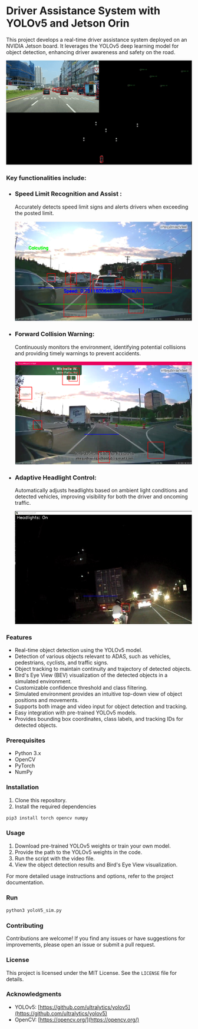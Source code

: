 # Driver Assistance System with YOLOv5 and Jetson Orin

This project develops a real-time driver assistance system deployed on an NVIDIA Jetson board. It leverages the YOLOv5 deep learning model for object detection, enhancing driver awareness and safety on the road.

![demo](demo.gif)

### Key functionalities include:

 - ### Speed Limit Recognition and Assist :
   Accurately detects speed limit signs and alerts drivers when exceeding the posted limit.
   
   ![demo](Demo/Images/SpeedCalculation.png)
 - ### Forward Collision Warning:
   Continuously monitors the environment, identifying potential collisions and providing timely warnings to prevent accidents.
   
   ![demo](Demo/Images/ForwardCollision.png)
 - ### Adaptive Headlight Control:
   Automatically adjusts headlights based on ambient light conditions and detected vehicles, improving visibility for both the driver and oncoming traffic.
   
   ![demo](Demo/Images/Headlight.jpg)

### Features

- Real-time object detection using the YOLOv5 model.
- Detection of various objects relevant to ADAS, such as vehicles, pedestrians, cyclists, and traffic signs.
- Object tracking to maintain continuity and trajectory of detected objects.
- Bird's Eye View (BEV) visualization of the detected objects in a simulated environment.
- Customizable confidence threshold and class filtering.
- Simulated environment provides an intuitive top-down view of object positions and movements.
- Supports both image and video input for object detection and tracking.
- Easy integration with pre-trained YOLOv5 models.
- Provides bounding box coordinates, class labels, and tracking IDs for detected objects.

### Prerequisites

- Python 3.x
- OpenCV
- PyTorch
- NumPy

### Installation

1. Clone this repository.
2. Install the required dependencies

```bash
pip3 install torch opencv numpy
```

### Usage

1. Download pre-trained YOLOv5 weights or train your own model.
2. Provide the path to the YOLOv5 weights in the code.
3. Run the script with the video file.
4. View the object detection results and Bird's Eye View visualization.

For more detailed usage instructions and options, refer to the project documentation.

### Run

```bash
python3 yoloV5_sim.py
```

### Contributing

Contributions are welcome! If you find any issues or have suggestions for improvements, please open an issue or submit a pull request.

### License

This project is licensed under the MIT License. See the `LICENSE` file for details.

### Acknowledgments

- YOLOv5: [https://github.com/ultralytics/yolov5](https://github.com/ultralytics/yolov5)
- OpenCV: [https://opencv.org/](https://opencv.org/) 



